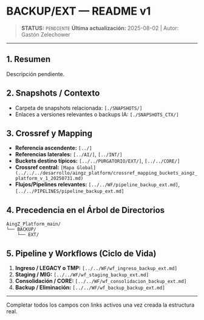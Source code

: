 # BACKUP/EXT — README v1

> **STATUS:** `PENDIENTE`
> **Última actualización:** 2025-08-02 | Autor: Gastón Zelechower

---

## 1. Resumen
Descripción pendiente.

## 2. Snapshots / Contexto
- Carpeta de snapshots relacionada: `[./SNAPSHOTS/]`
- Enlaces a versiones relevantes o backups IA: `[./SNAPSHOTS_CTX/]`

## 3. Crossref y Mapping
- **Referencia ascendente:** `[../]`
- **Referencias laterales:** `[../AI/]`, `[../INT/]`
- **Buckets destino típicos:** `[../../PURGATORIO/EXT/]`, `[../../CORE/]`
- **Crossref central:** `[Mapa Global](../../../desarrollo/aingz_platform/crossref_mapping_buckets_aingz_platform_v_1_20250731.md)`
- **Flujos/Pipelines relevantes:** `[../../WF/pipeline_backup_ext.md]`, `[../../PIPELINES/pipeline_backup_ext.md]`

## 4. Precedencia en el Árbol de Directorios
```text
AingZ_Platform_main/
└── BACKUP/
    └── EXT/
```

## 5. Pipeline y Workflows (Ciclo de Vida)
1. **Ingreso / LEGACY o TMP:** `[../../WF/wf_ingreso_backup_ext.md]`
2. **Staging / MIG:** `[../../WF/wf_staging_backup_ext.md]`
3. **Consolidación / CORE:** `[../../WF/wf_consolidacion_backup_ext.md]`
4. **Backup / Eliminación:** `[../../WF/wf_backup_backup_ext.md]`

---
Completar todos los campos con links activos una vez creada la estructura real.

